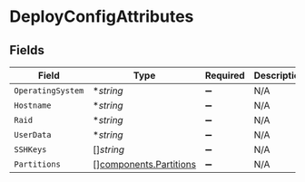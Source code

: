 # DeployConfigAttributes


## Fields

| Field                                                            | Type                                                             | Required                                                         | Description                                                      |
| ---------------------------------------------------------------- | ---------------------------------------------------------------- | ---------------------------------------------------------------- | ---------------------------------------------------------------- |
| `OperatingSystem`                                                | **string*                                                        | :heavy_minus_sign:                                               | N/A                                                              |
| `Hostname`                                                       | **string*                                                        | :heavy_minus_sign:                                               | N/A                                                              |
| `Raid`                                                           | **string*                                                        | :heavy_minus_sign:                                               | N/A                                                              |
| `UserData`                                                       | **string*                                                        | :heavy_minus_sign:                                               | N/A                                                              |
| `SSHKeys`                                                        | []*string*                                                       | :heavy_minus_sign:                                               | N/A                                                              |
| `Partitions`                                                     | [][components.Partitions](../../models/components/partitions.md) | :heavy_minus_sign:                                               | N/A                                                              |